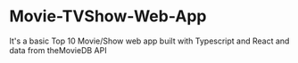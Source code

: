 # Movie-TVShow-Web-App
It's a basic Top 10 Movie/Show web app built with Typescript and React and data from theMovieDB API
